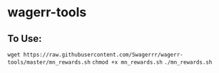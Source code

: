 # wagerr-tools

## To Use: ##

`wget https://raw.githubusercontent.com/Swagerrr/wagerr-tools/master/mn_rewards.sh`
`chmod +x mn_rewards.sh`
`./mn_rewards.sh`

